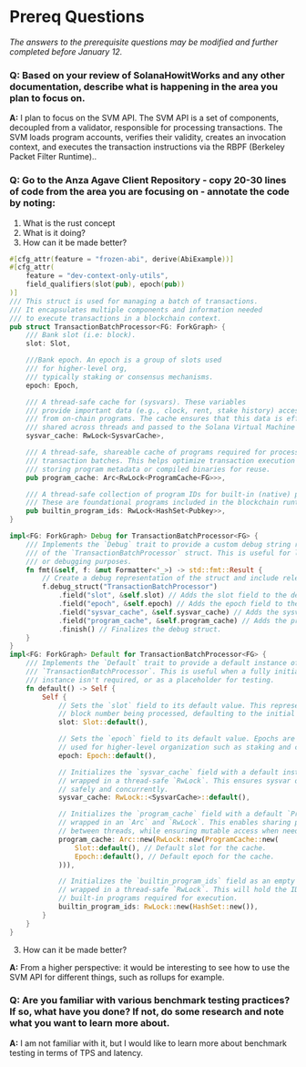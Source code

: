 
# Prereq Questions
*The answers to the prerequisite questions may be modified and further completed before January 12.*

### Q: Based on your review of **SolanaHowitWorks** and any other documentation, describe what is happening in the area you plan to focus on.
**A:**  I plan to focus on the SVM API. The SVM API is a set of components, decoupled from a validator, responsible for processing transactions. The SVM loads program accounts, verifies their validity, creates an invocation context, and executes the transaction instructions via the RBPF (Berkeley Packet Filter Runtime)..


### Q: Go to the Anza Agave Client Repository - copy 20-30 lines of code from the area you are focusing on - annotate the code by noting: 
1. What is the rust concept
2. What is it doing? 
3. How can it be made better? 


```rust
#[cfg_attr(feature = "frozen-abi", derive(AbiExample))]
#[cfg_attr(
    feature = "dev-context-only-utils",
    field_qualifiers(slot(pub), epoch(pub))
)]
/// This struct is used for managing a batch of transactions. 
/// It encapsulates multiple components and information needed 
/// to execute transactions in a blockchain context.
pub struct TransactionBatchProcessor<FG: ForkGraph> {
    /// Bank slot (i.e: block).
    slot: Slot,

    ///Bank epoch. An epoch is a group of slots used
    /// for higher-level org, 
    /// typically staking or consensus mechanisms.
    epoch: Epoch,

    /// A thread-safe cache for (sysvars). These variables 
    /// provide important data (e.g., clock, rent, stake history) accessible 
    /// from on-chain programs. The cache ensures that this data is efficiently
    /// shared across threads and passed to the Solana Virtual Machine (SVM).
    sysvar_cache: RwLock<SysvarCache>,

    /// A thread-safe, shareable cache of programs required for processing 
    /// transaction batches. This helps optimize transaction execution by 
    /// storing program metadata or compiled binaries for reuse.
    pub program_cache: Arc<RwLock<ProgramCache<FG>>>,

    /// A thread-safe collection of program IDs for built-in (native) programs. 
    /// These are foundational programs included in the blockchain runtime
    pub builtin_program_ids: RwLock<HashSet<Pubkey>>,
}

impl<FG: ForkGraph> Debug for TransactionBatchProcessor<FG> {
    /// Implements the `Debug` trait to provide a custom debug string representation 
    /// of the `TransactionBatchProcessor` struct. This is useful for logging 
    /// or debugging purposes.
    fn fmt(&self, f: &mut Formatter<'_>) -> std::fmt::Result {
        // Create a debug representation of the struct and include relevant fields.
        f.debug_struct("TransactionBatchProcessor")
            .field("slot", &self.slot) // Adds the slot field to the debug output.
            .field("epoch", &self.epoch) // Adds the epoch field to the debug output.
            .field("sysvar_cache", &self.sysvar_cache) // Adds the sysvar_cache field to the debug output.
            .field("program_cache", &self.program_cache) // Adds the program_cache field to the debug output.
            .finish() // Finalizes the debug struct.
    }
}
impl<FG: ForkGraph> Default for TransactionBatchProcessor<FG> {
    /// Implements the `Default` trait to provide a default instance of
    /// `TransactionBatchProcessor`. This is useful when a fully initialized
    /// instance isn't required, or as a placeholder for testing.
    fn default() -> Self {
        Self {
            // Sets the `slot` field to its default value. This represents the current
            // block number being processed, defaulting to the initial slot.
            slot: Slot::default(),

            // Sets the `epoch` field to its default value. Epochs are groups of slots,
            // used for higher-level organization such as staking and consensus.
            epoch: Epoch::default(),

            // Initializes the `sysvar_cache` field with a default instance of `SysvarCache`
            // wrapped in a thread-safe `RwLock`. This ensures sysvar data can be accessed
            // safely and concurrently.
            sysvar_cache: RwLock::<SysvarCache>::default(),

            // Initializes the `program_cache` field with a default `ProgramCache`
            // wrapped in an `Arc` and `RwLock`. This enables sharing program data
            // between threads, while ensuring mutable access when needed.
            program_cache: Arc::new(RwLock::new(ProgramCache::new(
                Slot::default(), // Default slot for the cache.
                Epoch::default(), // Default epoch for the cache.
            ))),

            // Initializes the `builtin_program_ids` field as an empty `HashSet`
            // wrapped in a thread-safe `RwLock`. This will hold the IDs of
            // built-in programs required for execution.
            builtin_program_ids: RwLock::new(HashSet::new()),
        }
    }
}
```
3. How can it be made better? 

**A:** From a higher perspective: it would be interesting to see how to use the SVM API for different things, such as rollups for example.

### Q: Are you familiar with various benchmark testing practices? If so, what have you done? If not, do some research and note what you want to learn more about. 

**A:** I am not familiar with it, but I would like to learn more about benchmark testing in terms of TPS and latency.















